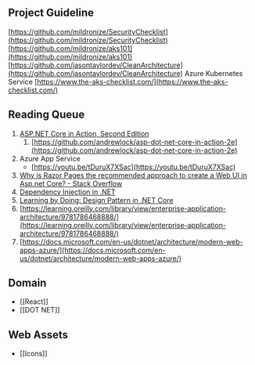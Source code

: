 ## **Project Guideline**

[https://github.com/mildronize/SecurityChecklist](https://github.com/mildronize/SecurityChecklist)
[https://github.com/mildronize/aks101](https://github.com/mildronize/aks101)
[https://github.com/jasontaylordev/CleanArchitecture](https://github.com/jasontaylordev/CleanArchitecture)
Azure Kubernetes Service [https://www.the-aks-checklist.com/](https://www.the-aks-checklist.com/)

## Reading Queue
1. [ASP.NET Core in Action, Second Edition](https://learning.oreilly.com/library/view/aspnet-core-in/9781617298301/)
    1. [https://github.com/andrewlock/asp-dot-net-core-in-action-2e](https://github.com/andrewlock/asp-dot-net-core-in-action-2e)
2. Azure App Service
    - [https://youtu.be/tDuruX7XSac](https://youtu.be/tDuruX7XSac)
3. [Why is Razor Pages the recommended approach to create a Web UI in Asp.net Core? - Stack Overflow](https://stackoverflow.com/questions/46777404/why-is-razor-pages-the-recommended-approach-to-create-a-web-ui-in-asp-net-core)
4. [Dependency Injection in .NET](https://learning.oreilly.com/library/view/dependency-injection-in/9781935182504/)
5. [Learning by Doing: Design Pattern in .NET Core](https://www.notion.so/Learning-by-Doing-Design-Pattern-in-NET-Core-11a5b82ef98c4e639aab5fd48da0179e?pvs=21)
6. [https://learning.oreilly.com/library/view/enterprise-application-architecture/9781786468888/](https://learning.oreilly.com/library/view/enterprise-application-architecture/9781786468888/)
7. [https://docs.microsoft.com/en-us/dotnet/architecture/modern-web-apps-azure/](https://docs.microsoft.com/en-us/dotnet/architecture/modern-web-apps-azure/)


## Domain
- [[React]]
- [[DOT NET]]


## Web Assets
 - [[Icons]]
